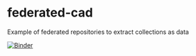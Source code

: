 # federated-cad
Example of federated repositories to extract collections as data


[![Binder](https://mybinder.org/badge_logo.svg)](https://mybinder.org/v2/gh/hibernator11/federated-cad/HEAD)

